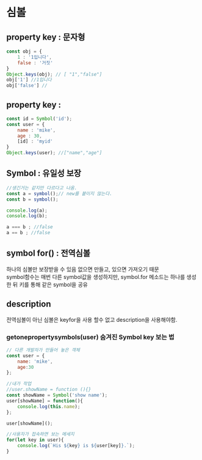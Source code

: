 # 심볼

## property key : 문자형

```javascript
const obj = {
    1 : '1입니다',
    false : '거짓'
}
Object.keys(obj); // [ "1","false"]
obj['1'] //1입니다
obj['false'] //
```

## property key :  

```javascript
const id = Symbol('id');
const user = {
    name : 'mike',
    age : 30,
    [id] : 'myid'
}
Object.keys(user); //["name","age"]
```

## Symbol : 유일성  보장  

```javascript
//생긴거는 같지만 다르다고 나옴.
const a = symbol();// new를 붙이지 않는다.
const b = symbol();

console.log(a);
console.log(b);

a === b ; //false
a == b ; //false
```

## symbol for\(\) : 전역심볼  

하나의 심볼만 보장받을 수 있음 없으면 만들고, 있으면 가져오기 때문  
symbol함수는 매번 다른 symbol값을 생성하지만, symbol.for 메소드는 하나를 생성한 뒤 키를 통해 같은 symbol을 공유  


## description

전역심볼이 아닌 심볼은 keyfor을 사용 할수 없고 description을 사용해야함.

### getonepropertysymbols\(user\) 숨겨진 Symbol key 보는 법 

  


```javascript
// 다른 개발자가 만들어 놓은 객체
const user = {
    name: 'mike',
    age:30
};

//내가 작업
//user.showName = function (){}
const showName = Symbol('show name');
user[showName] = function(){
    console.log(this.name);
};

user[showName]();

//사용자가 접속하면 보는 메세지
for(let key in user){
    console.log(`His ${key} is ${user[key]}.`);
}
```

